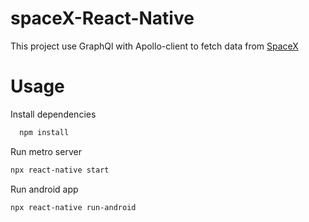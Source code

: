 # spaceX-React-Native


This project use GraphQl with Apollo-client to fetch data from [SpaceX](https://api.spacex.land/graphql/)

# Usage
Install dependencies
```sh
  npm install
```
Run metro server 
```sh
npx react-native start 
```
Run android app
```sh
npx react-native run-android
```

